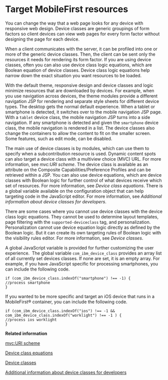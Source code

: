 # Target MobileFirst resources

You can change the way that a web page looks for any device with responsive web design. Device classes are generic groupings of form factors so client devices can view web pages for every form factor without designing the page for each device.

When a client communicates with the server, it can be profiled into one or more of the generic device classes. Then, the client can be sent only the resources it needs for rendering its form factor. If you are using device classes, often you can also use device class logic equations, which are Boolean equation of device classes. Device class logic equations help narrow down the exact situation you want resources to be loaded.

With the default theme, responsive design and device classes and logic minimize resources that are downloaded by devices. For example, when you use navigation across devices, the theme modules provide a different navigation JSP for rendering and separate style sheets for different device types. The desktop gets the normal default experience. When a tablet or smartphone is detected, it switches over to the mobile navigation JSP page. With a `tablet` device class, the mobile navigation JSP turns into a side navigation. If any smartphone is detected and given the `smartphone` device class, the mobile navigation is rendered in a list. The device classes also change the containers to allow the content to fit on the smaller screen. Some features, such as edit mode, can be disabled.

The main use of device classes is by modules, which can use them to specify when a subcontribution resource is used. Dynamic content spots can also target a device class with a multiview choice \(MVC\) URL. For more information, see *mvc:URI scheme*. The device class is available as an attribute on the Composite Capabilities/Preference Profiles and can be retrieved within a JSP. You can also use device equations, which are device classes with Boolean logic for further control of what devices receive which set of resources. For more information, see *Device class equations*. There is a global variable available on the configuration object that can help targeting code in the JavaScript editor. For more information, see *Additional information about device classes for developers*.

There are some cases where you cannot use device classes with the device class logic equations. They cannot be used to determine layout templates, page filtering with the `supported-deviceclass` tag, and personalization. Personalization cannot use device equation logic directly as defined by the Boolean logic. But it can create its own targeting rules of Boolean logic with the visibility rules editor. For more information, see *Device classes*.

A global JavaScript variable is provided for further customizing the user experience.  The global variable `com_ibm_device_class` provides an array list of all currently set devices classes. If none are set, it is an empty array. For example, if you have JavaScript specific for processing smartphones, you can include the following code.

```
if (com_ibm_device_class.indexOf("smartphone") !== -1) {
//process smartphone
}
```

If you wanted to be more specific and target an iOS device that runs in a MobileFirst® container, you can include the following code.

```
if (com_ibm_device_class.indexOf("ios") !== -1 && com_ibm_device_class.indexOf("worklight") !== -1 ) {
//process ios worklight
}
```


**Related information**  


[mvc:URI scheme](../rwd/rwd_mvcuri_scheme.md)

[Device class equations](../dev-theme/themeopt_devclass_equat.md)

[Device classes](../dev-theme/themeopt_devclass.md)

[Additional information about device classes for developers](../dev-theme/themeopt_devclass_devlop.md)


